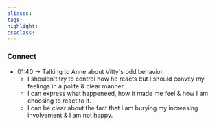 ```yaml
---
aliases:  
tags:
highlight:  
cssclass:
---
```




### Connect
- 01:40 → Talking to Anne about Vitty's odd behavior.
	- I shouldn't try to control how he reacts but I should convey my feelings in a polite & clear manner.
	- I can express what happeneed, how it made me feel & how I am choosing to react to it.
	- I can be clear about the fact that I am burying my increasing involvement & I am not happy. 
